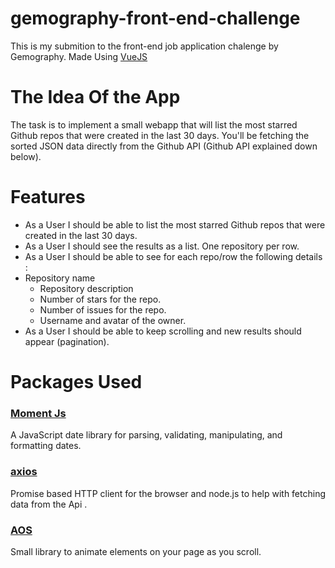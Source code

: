 #  gemography-front-end-challenge

This is my submition to the front-end job application chalenge by Gemography. Made Using [VueJS](https://vuejs.org/) 

#  The Idea Of the App

The task is to implement a small webapp that will list the most starred Github repos that were created in the last 30 days. You'll be fetching the sorted JSON data directly from the Github API (Github API explained down below).  

#  Features

* As a User I should be able to list the most starred Github repos that were created in the last 30 days.
* As a User I should see the results as a list. One repository per row.
* As a User I should be able to see for each repo/row the following details :
* Repository name
	*  Repository description
	*  Number of stars for the repo.
	* Number of issues for the repo.
	* Username and avatar of the owner.
* As a User I should be able to keep scrolling and new results should appear (pagination).

# Packages Used
### [Moment Js](https://github.com/moment/moment/)  
A JavaScript date library for parsing, validating, manipulating, and formatting dates. 
### [axios](https://github.com/axios/axios)  
Promise based HTTP client for the browser and node.js  to help with  fetching data from the Api .

### [AOS](https://github.com/michalsnik/aos)  
Small library to animate elements on your page as you scroll.


